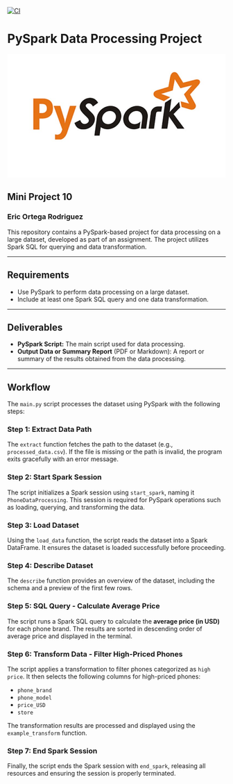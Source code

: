 [![CI](https://github.com/nogibjj/Eric_Ortega_Rodriguez_Mini_Project_10/actions/workflows/cicd.yml/badge.svg)](https://github.com/nogibjj/Eric_Ortega_Rodriguez_Mini_Project_10/actions/workflows/cicd.yml)

# **PySpark Data Processing Project**

<div align="center">
    <img src="image.png" alt="Project Image">
</div>

## **Mini Project 10**
### **Eric Ortega Rodriguez**

This repository contains a PySpark-based project for data processing on a large dataset, developed as part of an assignment. The project utilizes Spark SQL for querying and data transformation.

---

## **Requirements**

- Use PySpark to perform data processing on a large dataset.
- Include at least one Spark SQL query and one data transformation.

---

## **Deliverables**

- **PySpark Script:** The main script used for data processing.
- **Output Data or Summary Report** (PDF or Markdown): A report or summary of the results obtained from the data processing.

---

## **Workflow**

The `main.py` script processes the dataset using PySpark with the following steps:

### **Step 1: Extract Data Path**
The `extract` function fetches the path to the dataset (e.g., `processed_data.csv`). If the file is missing or the path is invalid, the program exits gracefully with an error message.

### **Step 2: Start Spark Session**
The script initializes a Spark session using `start_spark`, naming it `PhoneDataProcessing`. This session is required for PySpark operations such as loading, querying, and transforming the data.

### **Step 3: Load Dataset**
Using the `load_data` function, the script reads the dataset into a Spark DataFrame. It ensures the dataset is loaded successfully before proceeding.

### **Step 4: Describe Dataset**
The `describe` function provides an overview of the dataset, including the schema and a preview of the first few rows.

### **Step 5: SQL Query - Calculate Average Price**
The script runs a Spark SQL query to calculate the **average price (in USD)** for each phone brand. The results are sorted in descending order of average price and displayed in the terminal.

### **Step 6: Transform Data - Filter High-Priced Phones**
The script applies a transformation to filter phones categorized as `high price`. It then selects the following columns for high-priced phones:
- `phone_brand`
- `phone_model`
- `price_USD`
- `store`

The transformation results are processed and displayed using the `example_transform` function.

### **Step 7: End Spark Session**
Finally, the script ends the Spark session with `end_spark`, releasing all resources and ensuring the session is properly terminated.
